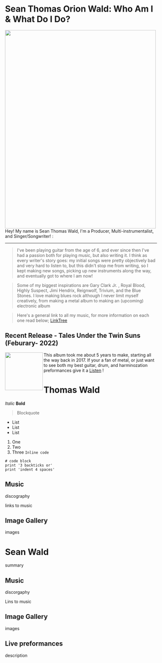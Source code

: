 # Sean Thomas Orion Wald: Who Am I & What Do I Do?
<img align="left" src="MusicMe.png" width="500" height="655">
Hey! My name is Sean Thomas Wald, 
I'm a Producer, 
Multi-instrumentalist,
and Singer/Songwriter!
:

---
>I've been playing guitar from the age of 6, and ever since then I've had a passion both for playing music, but also writing it. I think as every writer's story goes: my initial songs were pretty objectively bad and very hard to listen to, but this didn't stop me from writing, so I kept making new songs, picking up new instruments along the way, and eventually got to where I am now!

>Some of my biggest inspirations are Gary Clark Jr. , Royal Blood, Highly Suspect, Jimi Hendrix, Reignwolf, Trivium, and the Blue Stones. I love making blues rock although I never limit myself creatively, from making a metal album to making an (upcoming) electronic album

>Here's a general link to all my music, for more information on each one read below; 
[LinkTree](https://linktr.ee/thomaswald)

## Recent Release - Tales Under the Twin Suns (Feburary- 2022)
<img align="left" src="https://m.media-amazon.com/images/I/51f9ZbJrPvL._UXNaN_FMjpg_QL85_.jpg" width="125" height="125">

This album took me about 5 years to make, starting all the way back in 2017. If your a fan of metal, or just want to see both my best guitar, drum, and harminozation preformances give it a 
[Listen](https://open.spotify.com/album/5KCDV9yw0oyKq3Ucib9A0V)
!
# Thomas Wald
*Italic*
**Bold**
> Blockquote
* List
* List
* List
1. One
2. Two
3. Three
`Inline code`
```
# code block
print '3 backticks or'
print 'indent 4 spaces'
```
## Music
discography

links to music
## Image Gallery
images
# Sean Wald
summary
## Music
discorgaphy

Lins to music
## Image Gallery
images
## Live preformances
description
